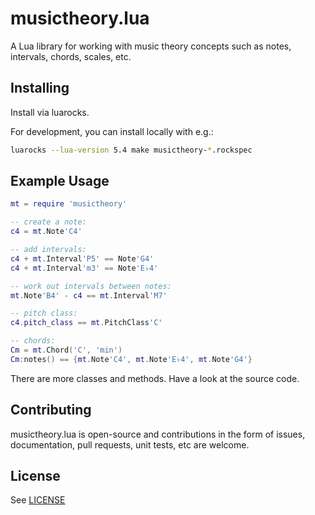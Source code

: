 # musictheory.lua

A Lua library for working with music theory concepts such as notes, intervals, chords, scales, etc.

## Installing

Install via luarocks.

For development, you can install locally with e.g.:

```sh
luarocks --lua-version 5.4 make musictheory-*.rockspec
```

## Example Usage

```lua
mt = require 'musictheory'

-- create a note:
c4 = mt.Note'C4'

-- add intervals:
c4 + mt.Interval'P5' == Note'G4'
c4 + mt.Interval'm3' == Note'E♭4'

-- work out intervals between notes:
mt.Note'B4' - c4 == mt.Interval'M7'

-- pitch class:
c4.pitch_class == mt.PitchClass'C'

-- chords:
Cm = mt.Chord('C', 'min')
Cm:notes() == {mt.Note'C4', mt.Note'E♭4', mt.Note'G4'}
```

There are more classes and methods. Have a look at the source code.

## Contributing

musictheory.lua is open-source and contributions in the form of issues, documentation, pull requests, unit tests, etc are welcome.

## License

See [LICENSE](LICENSE)
